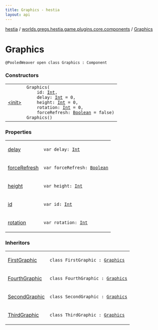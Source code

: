 ```yaml
---
title: Graphics - hestia
layout: api
---
```


<div class='api-docs-breadcrumbs'><a href="../../index.html">hestia</a> / <a href="../index.html">worlds.gregs.hestia.game.plugins.core.components</a> / <a href="./index.html">Graphics</a></div>

# Graphics

<div class="signature"><code><span class="identifier">@PooledWeaver</span> <span class="keyword">open</span> <span class="keyword">class </span><span class="identifier">Graphics</span>&nbsp;<span class="symbol">:</span>&nbsp;<span class="identifier">Component</span></code></div>

### Constructors

<table class="api-docs-table">
<tbody>
<tr>
<td markdown="1">

<a href="-init-.html">&lt;init&gt;</a>


</td>
<td markdown="1">
<div class="signature"><code><span class="identifier">Graphics</span><span class="symbol">(</span><br/>&nbsp;&nbsp;&nbsp;&nbsp;<span class="parameterName" id="worlds.gregs.hestia.game.plugins.core.components.Graphics$<init>(kotlin.Int, kotlin.Int, kotlin.Int, kotlin.Int, kotlin.Boolean)/id">id</span><span class="symbol">:</span>&nbsp;<a href="https://kotlinlang.org/api/latest/jvm/stdlib/kotlin/-int/index.html"><span class="identifier">Int</span></a><span class="symbol">, </span><br/>&nbsp;&nbsp;&nbsp;&nbsp;<span class="parameterName" id="worlds.gregs.hestia.game.plugins.core.components.Graphics$<init>(kotlin.Int, kotlin.Int, kotlin.Int, kotlin.Int, kotlin.Boolean)/delay">delay</span><span class="symbol">:</span>&nbsp;<a href="https://kotlinlang.org/api/latest/jvm/stdlib/kotlin/-int/index.html"><span class="identifier">Int</span></a>&nbsp;<span class="symbol">=</span>&nbsp;0<span class="symbol">, </span><br/>&nbsp;&nbsp;&nbsp;&nbsp;<span class="parameterName" id="worlds.gregs.hestia.game.plugins.core.components.Graphics$<init>(kotlin.Int, kotlin.Int, kotlin.Int, kotlin.Int, kotlin.Boolean)/height">height</span><span class="symbol">:</span>&nbsp;<a href="https://kotlinlang.org/api/latest/jvm/stdlib/kotlin/-int/index.html"><span class="identifier">Int</span></a>&nbsp;<span class="symbol">=</span>&nbsp;0<span class="symbol">, </span><br/>&nbsp;&nbsp;&nbsp;&nbsp;<span class="parameterName" id="worlds.gregs.hestia.game.plugins.core.components.Graphics$<init>(kotlin.Int, kotlin.Int, kotlin.Int, kotlin.Int, kotlin.Boolean)/rotation">rotation</span><span class="symbol">:</span>&nbsp;<a href="https://kotlinlang.org/api/latest/jvm/stdlib/kotlin/-int/index.html"><span class="identifier">Int</span></a>&nbsp;<span class="symbol">=</span>&nbsp;0<span class="symbol">, </span><br/>&nbsp;&nbsp;&nbsp;&nbsp;<span class="parameterName" id="worlds.gregs.hestia.game.plugins.core.components.Graphics$<init>(kotlin.Int, kotlin.Int, kotlin.Int, kotlin.Int, kotlin.Boolean)/forceRefresh">forceRefresh</span><span class="symbol">:</span>&nbsp;<a href="https://kotlinlang.org/api/latest/jvm/stdlib/kotlin/-boolean/index.html"><span class="identifier">Boolean</span></a>&nbsp;<span class="symbol">=</span>&nbsp;false<span class="symbol">)</span></code></div>

<div class="signature"><code><span class="identifier">Graphics</span><span class="symbol">(</span><span class="symbol">)</span></code></div>

</td>
</tr>
</tbody>
</table>

### Properties

<table class="api-docs-table">
<tbody>
<tr>
<td markdown="1">

<a href="delay.html">delay</a>


</td>
<td markdown="1">
<div class="signature"><code><span class="keyword">var </span><span class="identifier">delay</span><span class="symbol">: </span><a href="https://kotlinlang.org/api/latest/jvm/stdlib/kotlin/-int/index.html"><span class="identifier">Int</span></a></code></div>

</td>
</tr>
<tr>
<td markdown="1">

<a href="force-refresh.html">forceRefresh</a>


</td>
<td markdown="1">
<div class="signature"><code><span class="keyword">var </span><span class="identifier">forceRefresh</span><span class="symbol">: </span><a href="https://kotlinlang.org/api/latest/jvm/stdlib/kotlin/-boolean/index.html"><span class="identifier">Boolean</span></a></code></div>

</td>
</tr>
<tr>
<td markdown="1">

<a href="height.html">height</a>


</td>
<td markdown="1">
<div class="signature"><code><span class="keyword">var </span><span class="identifier">height</span><span class="symbol">: </span><a href="https://kotlinlang.org/api/latest/jvm/stdlib/kotlin/-int/index.html"><span class="identifier">Int</span></a></code></div>

</td>
</tr>
<tr>
<td markdown="1">

<a href="id.html">id</a>


</td>
<td markdown="1">
<div class="signature"><code><span class="keyword">var </span><span class="identifier">id</span><span class="symbol">: </span><a href="https://kotlinlang.org/api/latest/jvm/stdlib/kotlin/-int/index.html"><span class="identifier">Int</span></a></code></div>

</td>
</tr>
<tr>
<td markdown="1">

<a href="rotation.html">rotation</a>


</td>
<td markdown="1">
<div class="signature"><code><span class="keyword">var </span><span class="identifier">rotation</span><span class="symbol">: </span><a href="https://kotlinlang.org/api/latest/jvm/stdlib/kotlin/-int/index.html"><span class="identifier">Int</span></a></code></div>

</td>
</tr>
</tbody>
</table>

### Inheritors

<table class="api-docs-table">
<tbody>
<tr>
<td markdown="1">

<a href="../../worlds.gregs.hestia.game.plugins.entity.components.update.gfx/-first-graphic/index.html">FirstGraphic</a>


</td>
<td markdown="1">
<div class="signature"><code><span class="keyword">class </span><span class="identifier">FirstGraphic</span>&nbsp;<span class="symbol">:</span>&nbsp;<a href="./index.html"><span class="identifier">Graphics</span></a></code></div>

</td>
</tr>
<tr>
<td markdown="1">

<a href="../../worlds.gregs.hestia.game.plugins.entity.components.update.gfx/-fourth-graphic/index.html">FourthGraphic</a>


</td>
<td markdown="1">
<div class="signature"><code><span class="keyword">class </span><span class="identifier">FourthGraphic</span>&nbsp;<span class="symbol">:</span>&nbsp;<a href="./index.html"><span class="identifier">Graphics</span></a></code></div>

</td>
</tr>
<tr>
<td markdown="1">

<a href="../../worlds.gregs.hestia.game.plugins.entity.components.update.gfx/-second-graphic/index.html">SecondGraphic</a>


</td>
<td markdown="1">
<div class="signature"><code><span class="keyword">class </span><span class="identifier">SecondGraphic</span>&nbsp;<span class="symbol">:</span>&nbsp;<a href="./index.html"><span class="identifier">Graphics</span></a></code></div>

</td>
</tr>
<tr>
<td markdown="1">

<a href="../../worlds.gregs.hestia.game.plugins.entity.components.update.gfx/-third-graphic/index.html">ThirdGraphic</a>


</td>
<td markdown="1">
<div class="signature"><code><span class="keyword">class </span><span class="identifier">ThirdGraphic</span>&nbsp;<span class="symbol">:</span>&nbsp;<a href="./index.html"><span class="identifier">Graphics</span></a></code></div>

</td>
</tr>
</tbody>
</table>
